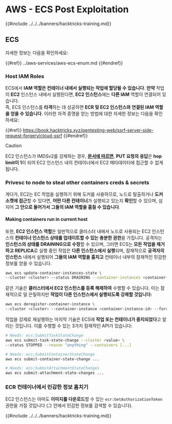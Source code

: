 # AWS - ECS Post Exploitation

{{#include ../../../banners/hacktricks-training.md}}

## ECS

자세한 정보는 다음을 확인하세요:

{{#ref}}
../aws-services/aws-ecs-enum.md
{{#endref}}

### Host IAM Roles

ECS에서 **IAM 역할은 컨테이너 내에서 실행되는 작업에 할당될 수 있습니다**. **만약** 작업이 **EC2** 인스턴스 내에서 실행된다면, **EC2 인스턴스**에는 **다른 IAM** 역할이 연결되어 있습니다.\
즉, ECS 인스턴스를 **타격**하는 데 성공하면 **ECR 및 EC2 인스턴스와 연결된 IAM 역할을 얻을 수 있습니다**. 이러한 자격 증명을 얻는 방법에 대한 자세한 정보는 다음을 확인하세요:

{{#ref}}
https://book.hacktricks.xyz/pentesting-web/ssrf-server-side-request-forgery/cloud-ssrf
{{#endref}}

> [!CAUTION]
> EC2 인스턴스가 IMDSv2를 강제하는 경우, [**문서에 따르면**](https://docs.aws.amazon.com/AWSEC2/latest/UserGuide/instance-metadata-v2-how-it-works.html), **PUT 요청의 응답**은 **hop limit이 1**이 되어 EC2 인스턴스 내의 컨테이너에서 EC2 메타데이터에 접근할 수 없게 됩니다.

### Privesc to node to steal other containers creds & secrets

게다가, EC2는 EC 작업을 실행하기 위해 도커를 사용하므로, 노드로 탈출하거나 **도커 소켓에 접근**할 수 있다면, **어떤 다른 컨테이너**가 실행되고 있는지 **확인**할 수 있으며, 심지어 **그 안으로 들어가서** **그들의 IAM 역할을 훔칠 수 있습니다**.

#### Making containers run in current host

또한, **EC2 인스턴스 역할**은 일반적으로 클러스터 내에서 노드로 사용되는 EC2 인스턴스의 **컨테이너 인스턴스 상태를 업데이트할 수 있는 충분한 권한**을 가집니다. 공격자는 **인스턴스의 상태를 DRAINING으로 수정**할 수 있으며, 그러면 ECS는 **모든 작업을 제거하고** **REPLICA**로 실행 중인 작업은 **다른 인스턴스에서 실행**되며, 잠재적으로 **공격자의 인스턴스** 내에서 실행되어 **그들의 IAM 역할을 훔치고** 컨테이너 내부의 잠재적인 민감한 정보를 얻을 수 있습니다.
```bash
aws ecs update-container-instances-state \
--cluster <cluster> --status DRAINING --container-instances <container-instance-id>
```
같은 기술은 **클러스터에서 EC2 인스턴스를 등록 해제하여** 수행할 수 있습니다. 이는 잠재적으로 덜 은밀하지만 **작업이 다른 인스턴스에서 실행되도록 강제할 것입니다:**
```bash
aws ecs deregister-container-instance \
--cluster <cluster> --container-instance <container-instance-id> --force
```
작업을 강제로 재실행하는 마지막 기술은 ECS에 **작업 또는 컨테이너가 중지되었다**고 알리는 것입니다. 이를 수행할 수 있는 3가지 잠재적인 API가 있습니다:
```bash
# Needs: ecs:SubmitTaskStateChange
aws ecs submit-task-state-change --cluster <value> \
--status STOPPED --reason "anything" --containers [...]

# Needs: ecs:SubmitContainerStateChange
aws ecs submit-container-state-change ...

# Needs: ecs:SubmitAttachmentStateChanges
aws ecs submit-attachment-state-changes ...
```
### ECR 컨테이너에서 민감한 정보 훔치기

EC2 인스턴스는 아마도 **이미지를 다운로드**할 수 있는 `ecr:GetAuthorizationToken` 권한을 가질 것입니다 (그 안에서 민감한 정보를 검색할 수 있습니다).

{{#include ../../../banners/hacktricks-training.md}}
